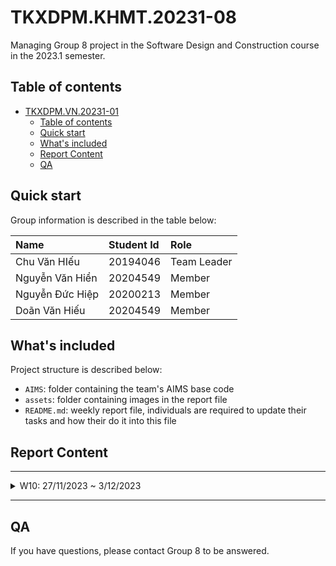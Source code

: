 # TKXDPM.KHMT.20231-08
Managing Group 8 project in the Software Design and Construction course in the 2023.1 semester.

## Table of contents

- [TKXDPM.VN.20231-01](#tkxdpmvn20231-01)
  - [Table of contents](#table-of-contents)
  - [Quick start](#quick-start)
  - [What's included](#whats-included)
  - [Report Content](#report-content)
  - [QA](#qa)

## Quick start

Group information is described in the table below:

| Name             | Student Id  | Role        |
| :--------------- | :---------- | :---------- |
| Chu Văn HIếu     | 20194046    | Team Leader |
| Nguyễn Văn Hiển  | 20204549    | Member      |
| Nguyễn Đức Hiệp  | 20200213    | Member      |
| Doãn Văn Hiếu    | 20204549    | Member      |

## What's included

Project structure is described below:

- `AIMS`: folder containing the team's AIMS base code
- `assets`: folder containing images in the report file
- `README.md`: weekly report file, individuals are required to update their tasks and how their do it into this file

## Report Content

---

<details>
  <summary>W10: 27/11/2023 ~ 3/12/2023 </summary>
<br>
<details>
<summary>Chu Văn Hiếu</summary>
<br>

- Assigned tasks:
  - Task 1
  - Task 2
  - ...

- Implementation details:
  - Pull Request(s): [Attach links to your pull requests here. You can attach multiple pull requests]()
  - Specific implementation details:
    - Describe specific in detail what you did last week
    - You can attach images if you want

</details>

<details>
<summary>Nguyễn Văn Hiển</summary>
<br>

- Assigned tasks:
  - Task 1
  - Task 2
  - ...

- Implementation details:
  - Pull Request(s): [Attach links to your pull requests here. You can attach multiple pull requests]()
  - Specific implementation details:
    - Describe specific in detail what you did last week
    - You can attach images if you want

</details>

<details>
<summary>Nguyễn Đức Hiệp</summary>
<br>

- Assigned tasks:
  - Đánh giá Coupling cho các lớp trong entity

- Implementation details:
  - Pull Request(s): 
  - Specific implementation details:
    - Đánh giá coupling cho các hàm trong entity

</details>

<details>
<summary>Doãn Văn Hiếu</summary>
<br>

- Assigned tasks:
  - Task 1
  - Task 2
  - ...

- Implementation details:
  - Pull Request(s): [Attach links to your pull requests here. You can attach multiple pull requests]()
  - Specific implementation details:
    - Describe specific in detail what you did last week
    - You can attach images if you want

</details>

</details>

---

## QA

If you have questions, please contact Group 8 to be answered.